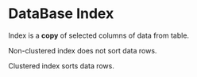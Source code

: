 
# DataBase Index

Index is a **copy** of selected columns of data from table.

Non-clustered index does not sort data rows.

Clustered index sorts data rows.
